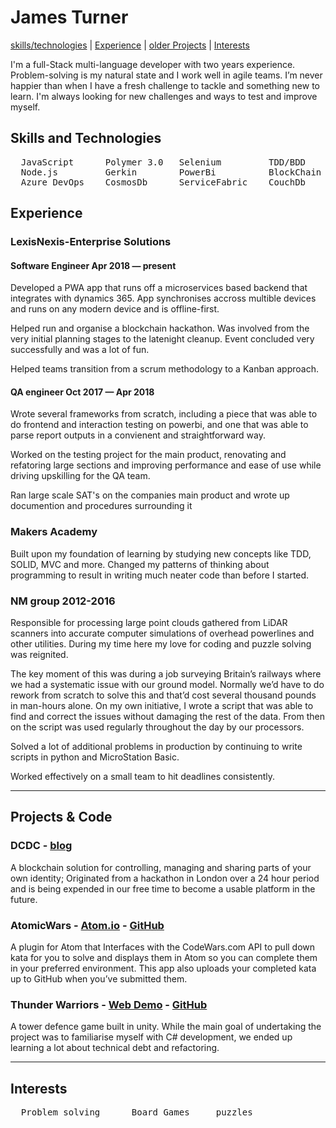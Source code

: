 # James Turner
[skills/technologies](#skills) | [Experience](#experience) | [older Projects](#projects) | [Interests](#interests)

I'm a full-Stack multi-language developer with two years experience. Problem-solving is my natural state and I work well in agile teams. I’m never happier than when I have a fresh challenge to tackle and something new to learn. I'm always looking for new challenges and ways to test and improve myself.

## <a name="skills">Skills and Technologies</a>
<pre>
  JavaScript      Polymer 3.0   Selenium         TDD/BDD       Ruby-on-rails   C#
  Node.js         Gerkin        PowerBi          BlockChain    Python          .net
  Azure DevOps    CosmosDb      ServiceFabric    CouchDb
</pre>

## <a name="experience">Experience</a> 
### LexisNexis-Enterprise Solutions
#### Software Engineer Apr 2018 — present
Developed a PWA app that runs off a microservices based backend that integrates with dynamics 365. App synchronises accross multible devices and runs on any modern device and is offline-first.

Helped run and organise a blockchain hackathon. Was involved from the very initial planning stages to the latenight cleanup. Event concluded very successfully and was a lot of fun.

Helped teams transition from a scrum methodology to a Kanban approach.
#### QA engineer Oct 2017 — Apr 2018 
Wrote several frameworks from scratch, including a piece that was able to do frontend and interaction testing on powerbi, and one that was able to parse report outputs in a convienent and straightforward way.

Worked on the testing project for the main product, renovating and refatoring large sections and improving performance and ease of use while driving upskilling for the QA team. 

Ran large scale SAT's on the companies main product and wrote up documention and procedures surrounding it

### Makers Academy
Built upon my foundation of learning by studying new concepts like TDD, SOLID, MVC and more. Changed my patterns of thinking about programming to result in writing much neater code than before I started.

### NM group 2012-2016 

Responsible for processing large point clouds gathered from LiDAR scanners into accurate computer simulations of overhead powerlines and other utilities. During my time here my love for coding and puzzle solving was reignited. 

The key moment of this was during a job surveying Britain’s railways where we had a systematic issue with our ground model. Normally we’d have to do rework from scratch to solve this and that’d cost several thousand pounds in man-hours alone. On my own initiative, I wrote a script that was able to find and correct the issues without damaging the rest of the data. From then on the script was used regularly throughout the day by our processors. 

Solved a lot of additional problems in production by continuing to write scripts in python and MicroStation Basic.

Worked effectively on a small team to hit deadlines consistently.

***
## <a name="projects">Projects & Code</a>
### DCDC - [blog](https://blog.dcdc.io/)
A blockchain solution for controlling, managing and sharing parts of your own identity; Originated from a hackathon in London over a 24 hour period and is being expended in our free time to become a usable platform in the future.
### AtomicWars - [Atom.io](https://atom.io/packages/atomic-wars) - [GitHub](https://github.com/JamesTurnerGit/Atomic-Wars)
A plugin for Atom that Interfaces with the CodeWars.com API to pull down kata for you to solve and displays them in Atom so you can complete them in your preferred environment. This app also uploads your completed kata up to GitHub when you’ve submitted them.
### Thunder Warriors - [Web Demo](http://thunder-warriors.herokuapp.com/) - [GitHub](https://github.com/treborb/thunder-warriors)
A tower defence game built in unity. While the main goal of undertaking the project was to familiarise myself with C# development, we ended up learning a lot about technical debt and refactoring. 

***
## <a name="interests">Interests</a>
<pre>  Problem solving      Board Games     puzzles</pre>

